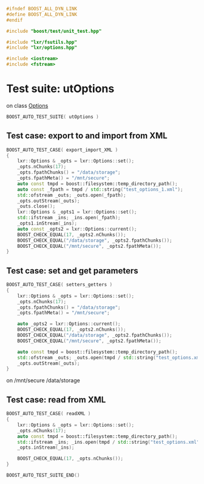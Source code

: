 ```cpp
#ifndef BOOST_ALL_DYN_LINK
#define BOOST_ALL_DYN_LINK
#endif

#include "boost/test/unit_test.hpp"

#include "lxr/fsutils.hpp"
#include "lxr/options.hpp"

#include <iostream>
#include <fstream>
````

# Test suite: utOptions

on class [Options](../src/options.hpp.md)

```cpp
BOOST_AUTO_TEST_SUITE( utOptions )
```
## Test case: export to and import from XML
```cpp
BOOST_AUTO_TEST_CASE( export_import_XML )
{
    lxr::Options & _opts = lxr::Options::set();
    _opts.nChunks(17);
    _opts.fpathChunks() = "/data/storage";
    _opts.fpathMeta() = "/mnt/secure";
    auto const tmpd = boost::filesystem::temp_directory_path();
	auto const _fpath = tmpd / std::string("test_options_1.xml");
	std::ofstream _outs; _outs.open(_fpath);
    _opts.outStream(_outs);
    _outs.close();
    lxr::Options & _opts1 = lxr::Options::set();
	std::ifstream _ins; _ins.open(_fpath);
    _opts1.inStream(_ins);
    auto const _opts2 = lxr::Options::current();
    BOOST_CHECK_EQUAL(17, _opts2.nChunks());
    BOOST_CHECK_EQUAL("/data/storage", _opts2.fpathChunks());
    BOOST_CHECK_EQUAL("/mnt/secure", _opts2.fpathMeta());
}
```

## Test case: set and get parameters
```cpp
BOOST_AUTO_TEST_CASE( setters_getters )
{
    lxr::Options & _opts = lxr::Options::set();
    _opts.nChunks(17);
    _opts.fpathChunks() = "/data/storage";
    _opts.fpathMeta() = "/mnt/secure";

    auto _opts2 = lxr::Options::current();
    BOOST_CHECK_EQUAL(17, _opts2.nChunks());
    BOOST_CHECK_EQUAL("/data/storage", _opts2.fpathChunks());
    BOOST_CHECK_EQUAL("/mnt/secure", _opts2.fpathMeta());

    auto const tmpd = boost::filesystem::temp_directory_path();
    std::ofstream _outs; _outs.open(tmpd / std::string("test_options.xml"));
    _opts.outStream(_outs);
}
```


<Options>
  <memory nchunks="17" redundancy="0" />
  <compression>on</compression>
  <deduplication level="2" />
  <fpaths>
    <meta>/mnt/secure</meta>
    <chunks>/data/storage</chunks>
  </fpaths>
</Options>

## Test case: read from XML
```cpp
BOOST_AUTO_TEST_CASE( readXML )
{
    lxr::Options & _opts = lxr::Options::set();
    _opts.nChunks(17);
    auto const tmpd = boost::filesystem::temp_directory_path();
    std::ifstream _ins; _ins.open(tmpd / std::string("test_options.xml"));
    _opts.inStream(_ins);

    BOOST_CHECK_EQUAL(17, _opts.nChunks());
}
```

```cpp
BOOST_AUTO_TEST_SUITE_END()
```

